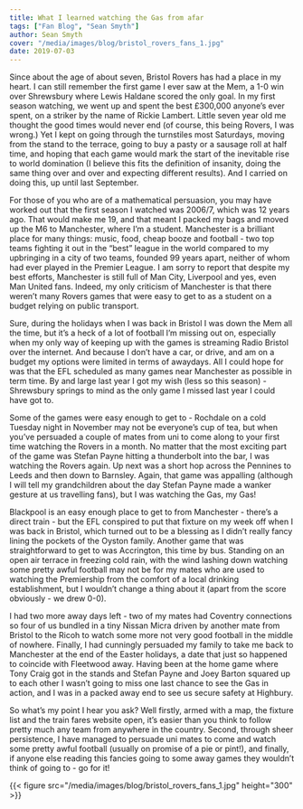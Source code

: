 ```yaml
---
title: What I learned watching the Gas from afar
tags: ["Fan Blog", "Sean Smyth"]
author: Sean Smyth
cover: "/media/images/blog/bristol_rovers_fans_1.jpg"
date: 2019-07-03
---
```


Since about the age of about seven, Bristol Rovers has had a place in my heart. I can still remember the first game I ever saw at the Mem, a 1-0 win over Shrewsbury where Lewis Haldane scored the only goal. In my first season watching, we went up and spent the best £300,000 anyone’s ever spent, on a striker by the name of Rickie Lambert. Little seven year old me thought the good times would never end (of course, this being Rovers, I was wrong.) Yet I kept on going through the turnstiles most Saturdays, moving from the stand to the terrace, going to buy a pasty or a sausage roll at half time, and hoping that each game would mark the start of the inevitable rise  to world domination (I believe this fits the definition of insanity, doing the same thing over and over and expecting different results). And I carried on doing this, up until last September.

  <!--more-->

For those of you who are of a mathematical persuasion, you may have worked out that the first season I watched was 2006/7, which was 12 years ago. That would make me 19, and that meant I packed my bags and moved up the M6 to Manchester, where I’m a student. Manchester is a brilliant place for many things: music, food, cheap booze and football - two top teams fighting it out in the “best” league in the world compared to my upbringing in a city of two teams, founded 99 years apart, neither of whom had ever played in the Premier League. I am sorry to report that despite my best efforts, Manchester is still full of Man City, Liverpool and yes, even Man United fans. Indeed, my only criticism of Manchester is that there weren’t many Rovers games that were easy to get to as a student on a budget relying on public transport.

Sure, during the holidays when I was back in Bristol I was down the Mem all the time, but it’s a heck of a lot of football I’m missing out on, especially when my only way of keeping up with the games is streaming Radio Bristol over the internet. And because I don’t have a car, or drive, and am on a budget my options were limited in terms of awaydays. All I could hope for was that the EFL scheduled as many games near Manchester as possible in term time. By and large last year I got my wish (less so this season) - Shrewsbury springs to mind as the only game I missed last year I could have got to.

Some of the games were easy enough to get to - Rochdale on a cold Tuesday night in November may not be everyone’s cup of tea, but when you’ve persuaded a couple of mates from uni to come along to your first time watching the Rovers in a month. No matter that the most exciting part of the game was Stefan Payne hitting a thunderbolt into the bar, I was watching the Rovers again. Up next was a short hop across the Pennines to Leeds and then down to Barnsley. Again, that game was appalling (although I will tell my grandchildren about the day Stefan Payne made a wanker gesture at us travelling fans), but I was watching the Gas, my Gas! 

Blackpool is an easy enough place to get to from Manchester - there’s a direct train - but the EFL conspired to put that fixture on my week off when I was back in Bristol, which turned out to be a blessing as I didn’t really fancy lining the pockets of the Oyston family. Another game that was straightforward to get to was Accrington, this time by bus. Standing on an open air terrace in freezing cold rain, with the wind lashing down watching some pretty awful football may not be for my mates who are used to watching the Premiership from the comfort of a local drinking establishment, but I wouldn’t change a thing about it (apart from the score obviously - we drew 0-0).

I had two more away days left - two of my mates had Coventry connections so four of us bundled in a tiny Nissan Micra driven by another mate from Bristol to the Ricoh to watch some more not very good football in the middle of nowhere. Finally, I had cunningly persuaded my family to take me back to Manchester at the end of the Easter holidays, a date that just so happened to coincide with Fleetwood away. Having been at the home game where Tony Craig got in the stands and Stefan Payne and Joey Barton squared up to each other I wasn’t going to miss one last chance to see the Gas in action, and I was in a packed away end to see us secure safety at Highbury. 

So what’s my point I hear you ask? Well firstly, armed with a map, the fixture list and the train fares website open, it’s easier than you think to follow pretty much any team from anywhere in the country. Second, through sheer persistence, I have managed to persuade uni mates to come and watch some pretty awful football (usually on promise of a pie or pint!), and finally, if anyone else reading this fancies going to some away games they wouldn’t think of going to - go for it!

{{< figure src="/media/images/blog/bristol_rovers_fans_1.jpg" height="300" >}}


<script async src="//pagead2.googlesyndication.com/pagead/js/adsbygoogle.js"></script>
<!-- GasCast Blog Ad -->
<ins class="adsbygoogle"
     style="display:block"
     data-ad-client="ca-pub-8805482732507166"
     data-ad-slot="7113725307"
     data-ad-format="auto"
     data-full-width-responsive="true"></ins>
<script>
(adsbygoogle = window.adsbygoogle || []).push({});
</script>